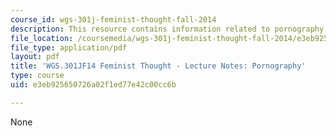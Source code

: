 ```yaml
---
course_id: wgs-301j-feminist-thought-fall-2014
description: This resource contains information related to pornography.
file_location: /coursemedia/wgs-301j-feminist-thought-fall-2014/e3eb925650726a02f1ed77e42c00cc6b_MITWGS_301JF14_Sess17.pdf
file_type: application/pdf
layout: pdf
title: 'WGS.301JF14 Feminist Thought - Lecture Notes: Pornography'
type: course
uid: e3eb925650726a02f1ed77e42c00cc6b

---
```

None